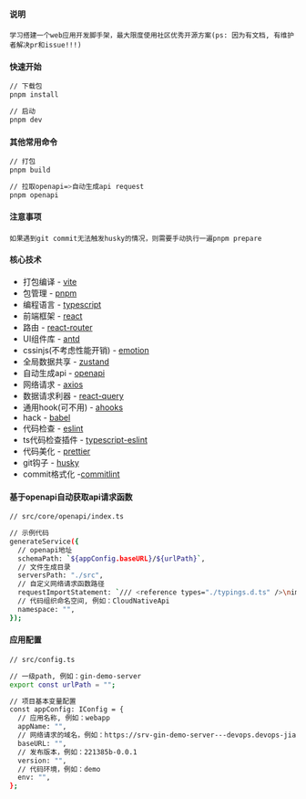 #### 说明

```
学习搭建一个web应用开发脚手架，最大限度使用社区优秀开源方案(ps: 因为有文档, 有维护者解决pr和issue!!!)
```

#### 快速开始

```bash
// 下载包
pnpm install

// 启动
pnpm dev
```

#### 其他常用命令

```bash
// 打包
pnpm build

// 拉取openapi=>自动生成api request
pnpm openapi
```

#### 注意事项

```
如果遇到git commit无法触发husky的情况，则需要手动执行一遍pnpm prepare
```

#### 核心技术

* 打包编译 - [vite](https://github.com/vitejs/vite)
* 包管理 - [pnpm](https://github.com/pnpm/pnpm)
* 编程语言 - [typescript](https://github.com/microsoft/TypeScript)
* 前端框架 - [react](https://github.com/facebook/react)
* 路由 - [react-router](https://github.com/remix-run/react-router)
* UI组件库 - [antd](https://github.com/ant-design/ant-design)
* cssinjs(不考虑性能开销) - [emotion](https://github.com/emotion-js/emotion)
* 全局数据共享 - [zustand](https://github.com/pmndrs/zustand)
* 自动生成api - [openapi](https://github.com/chenshuai2144/openapi2typescript)
* 网络请求 - [axios](https://github.com/axios/axios)
* 数据请求利器 - [react-query](https://github.com/TanStack/query)
* 通用hook(可不用) - [ahooks](https://github.com/alibaba/hooks)
* hack - [babel](https://github.com/babel/babel)
* 代码检查 - [eslint](https://github.com/eslint/eslint)
* ts代码检查插件 - [typescript-eslint](https://github.com/typescript-eslint/typescript-eslint)
* 代码美化 - [prettier](https://github.com/prettier/prettier)
* git钩子 - [husky](https://github.com/typicode/husky)
* commit格式化 -[commitlint](https://github.com/conventional-changelog/commitlint)


#### 基于openapi自动获取api请求函数

```bash
// src/core/openapi/index.ts

// 示例代码
generateService({
  // openapi地址
  schemaPath: `${appConfig.baseURL}/${urlPath}`,
  // 文件生成目录
  serversPath: "./src",
  // 自定义网络请求函数路径
  requestImportStatement: `/// <reference types="./typings.d.ts" />\nimport request from "@request"`,
  // 代码组织命名空间, 例如：CloudNativeApi
  namespace: "",
});

```


#### 应用配置

```bash
// src/config.ts

// 一级path, 例如：gin-demo-server
export const urlPath = "";

// 项目基本变量配置
const appConfig: IConfig = {
  // 应用名称, 例如：webapp
  appName: "",
  // 网络请求的域名，例如：https://srv-gin-demo-server---devops.devops-jiahuayun-dev.rockontrol.com
  baseURL: "",
  // 发布版本，例如：221385b-0.0.1
  version: "",
  // 代码环境，例如：demo
  env: "",
};
```